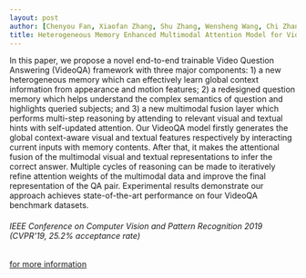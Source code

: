 ```yaml
---
layout: post
author: [Chenyou Fan, Xiaofan Zhang, Shu Zhang, Wensheng Wang, Chi Zhang, Heng Huang]
title: Heterogeneous Memory Enhanced Multimodal Attention Model for Video Question Answering
---
```

In this paper, we propose a novel end-to-end trainable Video Question Answering (VideoQA) framework with three major components: 1) a new heterogeneous memory which can effectively learn global context information from appearance and motion features; 2) a redesigned question memory which helps understand the complex semantics of question and highlights queried subjects; and 3) a new multimodal fusion layer which performs multi-step reasoning by attending to relevant visual and textual hints with self-updated attention. Our VideoQA model firstly generates the global context-aware visual and textual features respectively by interacting current inputs with memory contents. After that, it makes the attentional fusion of the multimodal visual and textual representations to infer the correct answer. Multiple cycles of reasoning can be made to iteratively refine attention weights of the multimodal data and improve the final representation of the QA pair. Experimental results demonstrate our approach achieves state-of-the-art performance on four VideoQA benchmark datasets.

###### IEEE Conference on Computer Vision and Pattern Recognition 2019 (CVPR'19, 25.2% acceptance rate)

<a href="https://arxiv.org/abs/1904.04357" target="_blank">for more information</a><br>
